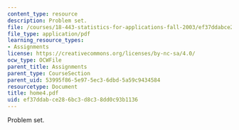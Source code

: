 ```yaml
---
content_type: resource
description: Problem set.
file: /courses/18-443-statistics-for-applications-fall-2003/ef37ddabce286bc3d8c38dd0c93b1136_home4.pdf
file_type: application/pdf
learning_resource_types:
- Assignments
license: https://creativecommons.org/licenses/by-nc-sa/4.0/
ocw_type: OCWFile
parent_title: Assignments
parent_type: CourseSection
parent_uid: 53995f86-5e97-5ec3-6dbd-5a59c9434584
resourcetype: Document
title: home4.pdf
uid: ef37ddab-ce28-6bc3-d8c3-8dd0c93b1136
---
```

Problem set.